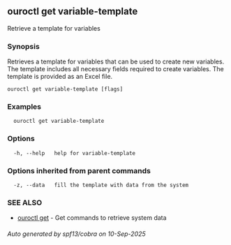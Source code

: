 ## ouroctl get variable-template

Retrieve a template for variables

### Synopsis

Retrieves a template for variables that can be used to create new variables.
The template includes all necessary fields required to create variables.
The template is provided as an Excel file.

```
ouroctl get variable-template [flags]
```

### Examples

```
  ouroctl get variable-template
```

### Options

```
  -h, --help   help for variable-template
```

### Options inherited from parent commands

```
  -z, --data   fill the template with data from the system
```

### SEE ALSO

* [ouroctl get](ouroctl_get.md)	 - Get commands to retrieve system data

###### Auto generated by spf13/cobra on 10-Sep-2025
